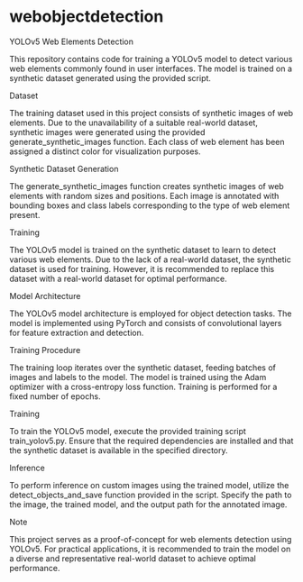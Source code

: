 # webobjectdetection
YOLOv5 Web Elements Detection

This repository contains code for training a YOLOv5 model to detect various web elements commonly found in user interfaces. The model is trained on a synthetic dataset generated using the provided script.

Dataset

The training dataset used in this project consists of synthetic images of web elements. Due to the unavailability of a suitable real-world dataset, synthetic images were generated using the provided generate_synthetic_images function. Each class of web element has been assigned a distinct color for visualization purposes.

Synthetic Dataset Generation

The generate_synthetic_images function creates synthetic images of web elements with random sizes and positions. Each image is annotated with bounding boxes and class labels corresponding to the type of web element present.

Training

The YOLOv5 model is trained on the synthetic dataset to learn to detect various web elements. Due to the lack of a real-world dataset, the synthetic dataset is used for training. However, it is recommended to replace this dataset with a real-world dataset for optimal performance.

Model Architecture

The YOLOv5 model architecture is employed for object detection tasks. The model is implemented using PyTorch and consists of convolutional layers for feature extraction and detection.

Training Procedure

The training loop iterates over the synthetic dataset, feeding batches of images and labels to the model. The model is trained using the Adam optimizer with a cross-entropy loss function. Training is performed for a fixed number of epochs.


Training

To train the YOLOv5 model, execute the provided training script train_yolov5.py. Ensure that the required dependencies are installed and that the synthetic dataset is available in the specified directory.


Inference

To perform inference on custom images using the trained model, utilize the detect_objects_and_save function provided in the script. Specify the path to the image, the trained model, and the output path for the annotated image.

Note

This project serves as a proof-of-concept for web elements detection using YOLOv5. For practical applications, it is recommended to train the model on a diverse and representative real-world dataset to achieve optimal performance.
